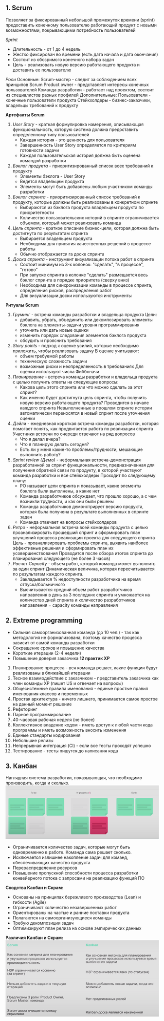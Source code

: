 ## 1. Scrum
Позволяет за фиксированный небольшой промежуток времени (sprint) предоставить конечному пользователю работающий продукт с новыми возможностями, покрывающими потребность пользователей

*Sprint*
- Длительность - от 1 до 4 недель
- Жестко фиксирован во времени (есть дата начала и дата окончания)
- Состоит из обозримого конечного набора задач
- Цель - реализовать новую версию работающего продукта и доставить ее пользователю

*Роли*
Основные:
	Scrum-мастер - следит за соблюдением всех принципов Scrum
	Product owner - представляет интересы конечных пользователей
	Команда разработки - работает над проектом, состоит из специалистов разных профилей
Дополнительные:
	Пользователи - конечные пользователи продукта
	Стейкхолдеры - бизнес-заказчики, владельцы требований к продукту

**Артефакты Scrum**
1. *User Story* - краткая формулировка намерения, описывающая функциональность, которую система должна предоставить определенному типу пользователей
	-  Каждая история - это ценность для пользователя
	- Завершенность User Story определяется по критериям готовности задачи
	- Каждая пользовательская история должна быть оценена командой разработки
2. *Бэклог продукта* - приоритизированный список всех требований к продукту
	- Элементы бэклога - User Story
	- Ведется владельцем продукта
	- Элементы могут быть добавлены любым участником команды разработки
3. *Бэклог спринта* - приоритизированный список требований к продукту, которые должны быть реализованы в конкретном спринте
	- Выбираются из бэклога продукта владельцем продукта по приоритетности
	- Количество пользовательских историй в спринте ограничивается объемом, который может реализовать команда
4. *Цель спринта* - краткое описание бизнес-цели, которая должна быть достигнута по результатам спринта
	- Выбирается владельцем продукта
	- Необходима для принятия качественных решений в процессе работы
	- Обычно отображается га доске спринта
5. *Доска спринта* - инструмент визуализации потока работ в спринте
	- Состоит минимум из 3-х колонок: "сделать", "в процессе", "готово"
	- При запуске спринта в колонке "сделать" размещается весь бэклог спринта в порядке приоритета (сверху вниз)
	- Необходима для синхронизации команды в процессе спринта, определения рисков, распределения работ
	- Для визуализации доски используются инструменты

**Ритуалы Scrum**
1. *Груминг* - встреча команды разработки и владельца продукта
	Цели:
	- добавить, убрать, объединить или декомпозировать элементы бэклога на элементы-задачи уровня программирования
	- уточнить или дать новые оценки
	- изменить порядок следования элементов бэклога продукта
	- обсудить и прояснить требования
2. *Story points* - подход к оценке усилий, которые необходимо приложить, чтобы реализовать задачу
	В оценке учитывают:
	- объем требуемой работы
	- техническую сложность задачи
	- возможные риски и неопределенность в требованиях
	Для оценки используют числа Фиббоначи
3. *Планирование* - встреча команды разработки и владельца продукта с целью получить ответы на следующие вопросы:
	- Какова цель этого спринта или что можно сделать за этот спринт?
	- Как именно будет достигнута цель спринта, чтобы получить новую версию работающего продукта?
	Проводится в начале каждого спринта
	Невыполненные в прошлом спринте истории автоматически переносятся в новый спринт после уточнения оценки
4. *Дэйли* - ежедневная короткая встреча команды разработки, которая помогает понять, как продвигается работа по реализации спринта
	Участники встречи по очереди отвечают на ряд вопросов
	- Что я делал вчера?
	- Что я планирую делать сегодня?
	- Есть ли у меня какие-то проблемы/трудности, мешающие выполнить работу?
5. *Sprint review (Демо)* - неформальная встреча-демонстрация разработанной за спринт функциональности, предназначенная для получения обратной связи по продукту, в которой участвуют команда разработки и все стейкхолдеры
	Проходит по следующему плану:
	- PO называет цели спринта и показывает, какие элементы бэклога были выполнены, а какие нет
	- Команда разработчиков обсуждает, что прошло хорошо, а с чем возникли трудности, и как они были решены
	- Команда разработчиков демонстрирует версию продукта, которая была получена в результате выполненных в спринте задач
	- Команда отвечает на вопросы стейкхолдеров
6. *Ретро* - неформальная встреча всей команды продукта с целью проанализировать прошедший спринт и сформировать план улучшений процесса реализации проекта для следующего спринта 
	Цель - проанализировать проблемы спринта, выявить наиболее эффективные решения и сформировать план их усовершенствования
	Проводится после обзора итогов спринта до планирования следующего (не более 3 часов)
7. *Расчет Capacity* - объем работ, который команда может выполнить за один спринт
	Динамическая величина, которая пересчитывается по результатам каждого спринта.
	- Закладывается % недоступности разработчика на время отпуска/больничного
	- Высчитывается средний объем работ разработчиков направления в день за 3 последних спринта и умножается на количество дней спринта и количество разработчиков направления = capacity команды направления

## 2. Extreme programming
- Сильная самоорганизованная команда (до 10 чел.) - так как методология не формализована, поэтому качество процесса зависит от самой команды разработки
- Сокращение сроков и повышение качества
- Короткие итерации (2-4 недели)
- Повышение доверия заказчика
**12 практик XP**
1. Планирование процесса - вся команда решает, какие функции будут реализованы в ближайшей итерации
2. Тесное взаимодействие с заказчиком - представитель заказчика как член команды XP (пишет US и отвечает на вопросы)
3. Общесистемные правила именования - единые простые правил именования классов и переменных
4. Простая архитектура - ничего лишнего, принимается самое простое на данный момент решение
5. Рефкторинг
6. Парное программирование
7. 40-часовая рабочая неделя (не более)
8. Коллективное владение кодом - иметь доступ к любой части кода программы и иметь возможность вносить изменения
9. Единые стандарты кодирования
10. Небольшие релизы
11. Непрерывная интеграция (CI) - если все тесты проходят успешно
12. Тестирование - тесты пишутся до написания кода

## 3. Канбан
Наглядная система разработки, показывающая, что необходимо производить, когда и сколько.
![](attachments/Pasted%20image%2020240324154903.png)
- Ограничивается количество задач, которые могут быть одновременно в работе. Команда сама решает сколько.
- Исключается излишнее накопление задач для команд, обеспечивающих качество продукта
- Перераспределение ресурсов
- Повышение пропускной способности процесса разработки конвейерного потока с запросами на реализацию функций ПО

**Сходства Канбан и Скрам:**
- Основаны на принципах бережливого производства (Lean) и гибкости (Agile)
- Ограничивают количество незавершенных работ
- Ориентированы на частые и ранние поставки продукта
- Полагаются на самоорганизующиеся команды
- Требую декомпозиции задач
- Оптимизируют план релиза на основе эмпирических данных

**Различия Канбан и Скрам:**
![](attachments/Pasted%20image%2020240324161123.png)
